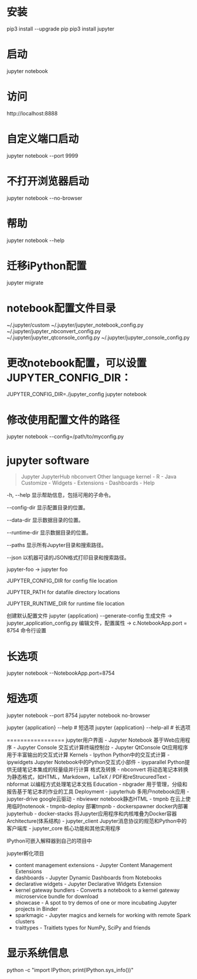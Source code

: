 # 安装
pip3 install --upgrade pip
pip3 install jupyter
# 启动
jupyter notebook
# 访问
http://localhost:8888
# 自定义端口启动
jupyter notebook --port 9999
# 不打开浏览器启动
jupyter notebook --no-browser
# 帮助
jupyter notebook --help

# 迁移iPython配置
jupyter migrate
# notebook配置文件目录
~/.jupyter/custom
~/.jupyter/jupyter_notebook_config.py
~/.jupyter/jupyter_nbconvert_config.py
~/.jupyter/jupyter_qtconsole_config.py
~/.jupyter/jupyter_console_config.py
# 更改notebook配置，可以设置 JUPYTER_CONFIG_DIR：
JUPYTER_CONFIG_DIR=./jupyter_config
jupyter notebook

# 修改使用配置文件的路径
jupyter notebook --config=/path/to/myconfig.py

# jupyter software
> Jupyter
> JupyterHub
> nbconvert
> Other language kernel
    - R
    - Java
> Customize
    - Widgets
    - Extensions
    - Dashboards
    - Help


-h, --help
显示帮助信息，包括可用的子命令。

--config-dir
显示配置目录的位置。

--data-dir
显示数据目录的位置。

--runtime-dir
显示数据目录的位置。

--paths
显示所有Jupyter目录和搜索路径。

--json
以机器可读的JSON格式打印目录和搜索路径。

jupyter-foo -> jupyter foo


JUPYTER_CONFIG_DIR for config file location

JUPYTER_PATH for datafile directory locations

JUPYTER_RUNTIME_DIR for runtime file location


创建默认配置文件
jupyter {application} --generate-config
生成文件 -> jupyter_application_config.py
编辑文件，配置属性 -> c.NotebookApp.port = 8754
命令行设置
# 长选项
jupyter notebook --NotebookApp.port=8754
# 短选项
jupyter notebook --port 8754
jupyter notebook no-browser


jupyter {application} --help       # 短选项
jupyter {application} --help-all   # 长选项


=================
jupyter用户界面
    - Jupyter Notebook      基于Web应用程序
    - Jupyter Console       交互式计算终端控制台
    - Jupyter QtConsole     Qt应用程序用于丰富输出的交互式计算
Kernels
    - Ipython               Python中的交互式计算
    - ipywidgets            Jupyter Notebook中的Python交互式小部件
    - ipyparallel           Python提供无缝笔记本集成的轻量级并行计算
格式及转换
    - nbconvert             将动态笔记本转换为静态格式，如HTML，Markdown，LaTeX / PDF和reStrucuredText
    - nbformat              以编程方式处理笔记本文档
Education
    - nbgrader              用于管理，分级和报告基于笔记本的作业的工具
Deployment
    - jupyterhub            多用户notebook应用
    - jupyter-drive         google云驱动
    - nbviewer              notebook静态HTML
    - tmpnb                 在云上使用临时notenook
    - tmpnb-deploy          部署tmpnb
    - dockerspawner         docker内部署jupyterhub
    - docker-stacks         将Jupyter应用程序和内核堆叠为Docker容器
Architecture(体系结构)
    - jupyter_client        Jupyter消息协议的规范和Python中的客户端库
    - jupyter_core          核心功能和其他实用程序




IPython可嵌入解释器到自己的项目中


jupyter孵化项目
- content management extensions - Jupyter Content Management Extensions
- dashboards - Jupyter Dynamic Dashboards from Notebooks
- declarative widgets - Jupyter Declarative Widgets Extension
- kernel gateway bundlers - Converts a notebook to a kernel gateway microservice bundle for download
- showcase - A spot to try demos of one or more incubating Jupyter projects in Binder
- sparkmagic - Jupyter magics and kernels for working with remote Spark clusters
- traittypes - Traitlets types for NumPy, SciPy and friends


# 显示系统信息
python -c "import IPython; print(IPython.sys_info())"
